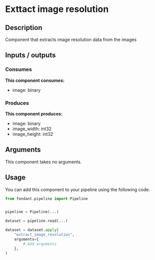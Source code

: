 # Exttact image resolution

## Description
Component that extracts image resolution data from the images

## Inputs / outputs

### Consumes
**This component consumes:**

- image: binary





### Produces
**This component produces:**

- image: binary
- image_width: int32
- image_height: int32



## Arguments

This component takes no arguments.

## Usage

You can add this component to your pipeline using the following code:

```python
from fondant.pipeline import Pipeline


pipeline = Pipeline(...)

dataset = pipeline.read(...)

dataset = dataset.apply(
    "extract_image_resolution",
    arguments={
        # Add arguments
    },
)
```


